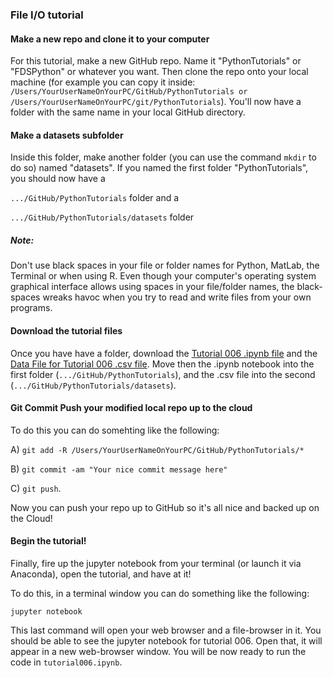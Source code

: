 ### File I/O tutorial

#### Make a new repo and clone it to your computer
For this tutorial, make a new GitHub repo. Name it "PythonTutorials" or "FDSPython" or whatever you want. Then clone the repo onto your local machine (for example you can copy it inside: `/Users/YourUserNameOnYourPC/GitHub/PythonTutorials or /Users/YourUserNameOnYourPC/git/PythonTutorials`). You'll now have a folder with the same name in your local GitHub directory. 

#### Make a datasets subfolder
Inside this folder, make another folder (you can use the command `mkdir` to do so) named "datasets". If you named the first folder "PythonTutorials", you should now have a

``.../GitHub/PythonTutorials`` folder and a

``.../GitHub/PythonTutorials/datasets`` folder 

##### Note: 
Don't use black spaces in your file or folder names for Python, MatLab, the Terminal or when using R. Even though your computer's operating system graphical interface allows using spaces in your file/folder names, the black-spaces wreaks havoc when you try to read and write files from your own programs.

#### Download the tutorial files
Once you have have a folder, download the [Tutorial 006 .ipynb file](https://github.com/psychdatascience/FDS-CourseOne/blob/main/tutorial006.ipynb) and the [Data File for Tutorial 006 .csv file](https://github.com/psychdatascience/FDS-CourseOne/blob/main/datasets/006DataFile.csv). Move then the .ipynb notebook into the first folder (`.../GitHub/PythonTutorials`), and the .csv file into the second (`.../GitHub/PythonTutorials/datasets`). 

#### Git Commit Push your modified local repo up to the cloud
To do this you can do somehting like the following:

A) `git add -R /Users/YourUserNameOnYourPC/GitHub/PythonTutorials/*`

B) `git commit -am "Your nice commit message here"`

C) `git push`. 

Now you can push your repo up to GitHub so it's all nice and backed up on the Cloud!

#### Begin the tutorial!
Finally, fire up the jupyter notebook from your terminal (or launch it via Anaconda), open the tutorial, and have at it!

To do this, in a terminal window you can do something like the following:

`jupyter notebook`

This last command will open your web browser and a file-browser in it. You should be able to see the jupyter notebook for tutorial 006. Open that, it will appear in a new web-browser window. You will be now ready to run the code in `tutorial006.ipynb`.
